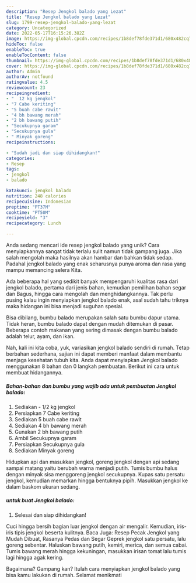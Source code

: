 ```yaml
---
description: "Resep Jengkol balado yang Lezat"
title: "Resep Jengkol balado yang Lezat"
slug: 1799-resep-jengkol-balado-yang-lezat
category: Uncategorized
date: 2022-05-17T16:15:26.382Z
image: https://img-global.cpcdn.com/recipes/1b8def78fde371d1/680x482cq70/jengkol-balado-foto-resep-utama.jpg
hideToc: false
enableToc: true
enableTocContent: false
thumbnail: https://img-global.cpcdn.com/recipes/1b8def78fde371d1/680x482cq70/jengkol-balado-foto-resep-utama.jpg
cover: https://img-global.cpcdn.com/recipes/1b8def78fde371d1/680x482cq70/jengkol-balado-foto-resep-utama.jpg
author: Admin
authorAv: notfound
ratingvalue: 4.5
reviewcount: 23
recipeingredient:
- "  12 kg jengkol"
- "7 Cabe keriting"
- "5 buah cabe rawit"
- "4 bh bawang merah"
- "2 bh bawang putih"
- "Secukupnya garam"
- "Secukupnya gula"
- " Minyak goreng"
recipeinstructions:

- "Sudah jadi dan siap dihidangkan!"
categories:
- Resep
tags:
- jengkol
- balado

katakunci: jengkol balado 
nutrition: 248 calories
recipecuisine: Indonesian
preptime: "PT37M"
cooktime: "PT50M"
recipeyield: "3"
recipecategory: Lunch

---
```





Anda sedang mencari ide resep jengkol balado yang unik? Cara menyiapkannya sangat tidak terlalu sulit namun tidak gampang juga. Jika salah mengolah maka hasilnya akan hambar dan bahkan tidak sedap. Padahal jengkol balado yang enak seharusnya punya aroma dan rasa yang mampu memancing selera Kita.





Ada beberapa hal yang sedikit banyak mempengaruhi kualitas rasa dari jengkol balado, pertama dari jenis bahan, kemudian pemilihan bahan segar dan Bagus, hingga cara mengolah dan menghidangkannya. Tak perlu pusing kalau ingin menyiapkan jengkol balado enak,      asal sudah tahu triknya maka hidangan ini bisa menjadi suguhan spesial.














Bisa dibilang, bumbu balado merupakan salah satu bumbu dapur utama. Tidak heran, bumbu balado dapat dengan mudah ditemukan di pasar. Beberapa contoh makanan yang sering dimasak dengan bumbu balado adalah telur, ayam, dan ikan.






Nah, kali ini kita coba, yuk, variasikan jengkol balado sendiri di rumah. Tetap berbahan sederhana, sajian ini dapat memberi manfaat dalam membantu menjaga kesehatan tubuh kita. Anda dapat menyiapkan Jengkol balado menggunakan 8 bahan dan 0 langkah pembuatan. Berikut ini cara untuk membuat hidangannya.

<!--inarticleads1-->

##### Bahan-bahan dan bumbu yang wajib ada untuk pembuatan Jengkol balado:

1. Sediakan  - 1/2 kg jengkol
1. Persiapkan 7 Cabe keriting
1. Sediakan 5 buah cabe rawit
1. Sediakan 4 bh bawang merah
1. Gunakan 2 bh bawang putih
1. Ambil Secukupnya garam
1. Persiapkan Secukupnya gula
1. Sediakan  Minyak goreng


Hidupkan api dan masukkan jengkol, goreng jengkol dengan api sedang sampai matang yaitu berubah warna menjadi putih. Tumis bumbu halus dengan minyak sisa menggoreng jengkol secukupnya. Kupas satu persatu jengkol, kemudian memarkan hingga bentuknya pipih. Masukkan jengkol ke dalam baskom ukuran sedang. 

<!--inarticleads2-->

#####  untuk buat Jengkol balado:


1. Selesai dan siap dihidangkan!

Cuci hingga bersih bagian luar jengkol dengan air mengalir. Kemudian, iris-iris tipis jengkol beserta kulitnya. Baca Juga: Resep Pecak Jengkol yang Mudah Dibuat, Rasanya Pedas dan Segar Geprek jengkol satu persatu, lalu goreng sebentar. Haluskan bawang putih, kemiri, merica, dan semua cabai. Tumis bawang merah hingga kekuningan, masukkan irisan tomat lalu tumis lagi hingga agak kering. 

Bagaimana? Gampang kan? Itulah cara menyiapkan jengkol balado yang bisa kamu lakukan di rumah. Selamat menikmati
